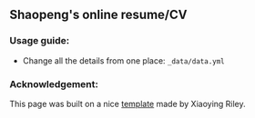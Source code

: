 ## Shaopeng's online resume/CV

### Usage guide:
- Change all the details from one place: `_data/data.yml`



### Acknowledgement:
This page was built on a nice [template](https://github.com/sharu725/online-cv) made by Xiaoying Riley.
